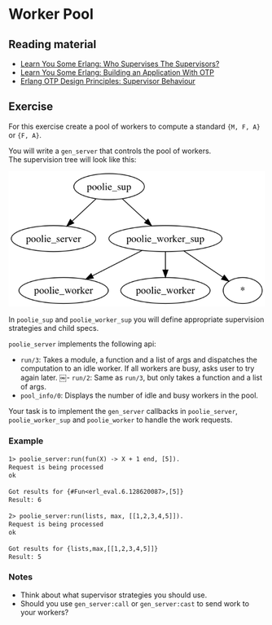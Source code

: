 # Worker Pool

## Reading material

- [Learn You Some Erlang: Who Supervises The Supervisors?](https://learnyousomeerlang.com/supervisors)
- [Learn You Some Erlang: Building an Application With OTP](https://learnyousomeerlang.com/building-applications-with-otp)
- [Erlang OTP Design Principles: Supervisor Behaviour](http://erlang.org/doc/design_principles/sup_princ.html)

## Exercise

For this exercise create a pool of workers to compute a standard `{M, F, A}` or `{F, A}`. 

You will write a `gen_server` that controls the pool of workers.  
The supervision tree will look like this:  
  
![Supervision tree](suptree.png)

In `poolie_sup` and `poolie_worker_sup` you will define appropriate supervision strategies and child specs.

`poolie_server` implements the following api:  
- `run/3`: Takes a module, a function and a list of args and dispatches the computation to an idle worker. If all workers are busy, asks user to try again later.
￼- `run/2`: Same as `run/3`, but only takes a function and a list of args.
- `pool_info/0`: Displays the number of idle and busy workers in the pool.

Your task is to implement the `gen_server` callbacks in `poolie_server`, `poolie_worker_sup` and `poolie_worker` to handle the work requests.


### Example
```console
1> poolie_server:run(fun(X) -> X + 1 end, [5]).
Request is being processed
ok

Got results for {#Fun<erl_eval.6.128620087>,[5]}
Result: 6

2> poolie_server:run(lists, max, [[1,2,3,4,5]]).
Request is being processed
ok

Got results for {lists,max,[[1,2,3,4,5]]}
Result: 5
```


### Notes
- Think about what supervisor strategies you should use.
- Should you use `gen_server:call` or `gen_server:cast` to send work to your workers?

